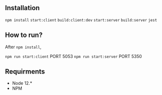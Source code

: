
## Installation

  `npm install`
  `start:client`
  `build:client:dev`
  `start:server`
  `build:server`
  `jest`

## How to run?

After `npm install`,

`npm run start:client` PORT 5053
`npm run start:server` PORT 5350


## Requirments

  - Node 12.*
  - NPM

